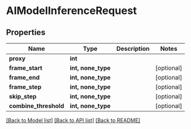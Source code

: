 # AIModelInferenceRequest


## Properties
Name | Type | Description | Notes
------------ | ------------- | ------------- | -------------
**proxy** | **int** |  | 
**frame_start** | **int, none_type** |  | [optional] 
**frame_end** | **int, none_type** |  | [optional] 
**frame_step** | **int, none_type** |  | [optional] 
**skip_step** | **int, none_type** |  | [optional] 
**combine_threshold** | **int, none_type** |  | [optional] 

[[Back to Model list]](../#documentation-for-models) [[Back to API list]](../#documentation-for-api-endpoints) [[Back to README]](../)


